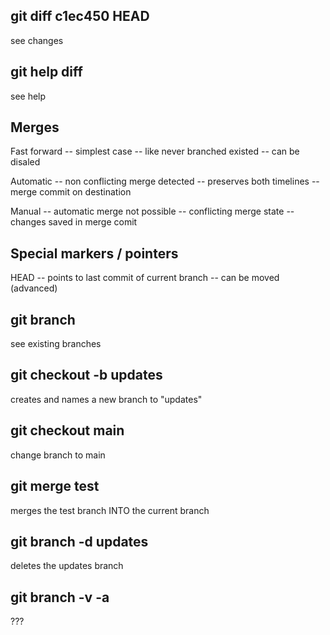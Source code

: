 ## git diff c1ec450 HEAD

see changes

## git help diff

see help

## Merges

Fast forward
-- simplest case
-- like never branched existed
-- can be disaled

Automatic
-- non conflicting merge detected
-- preserves both timelines
-- merge commit on destination

Manual
-- automatic merge not possible
-- conflicting merge state
-- changes saved in merge comit

## Special markers / pointers

HEAD
-- points to last commit of current branch
-- can be moved (advanced)

## git branch

see existing branches

## git checkout -b updates

creates and names a new branch to "updates"

## git checkout main

change branch to main

## git merge test

merges the test branch INTO the current branch

## git branch -d updates

deletes the updates branch

## git branch -v -a

???
